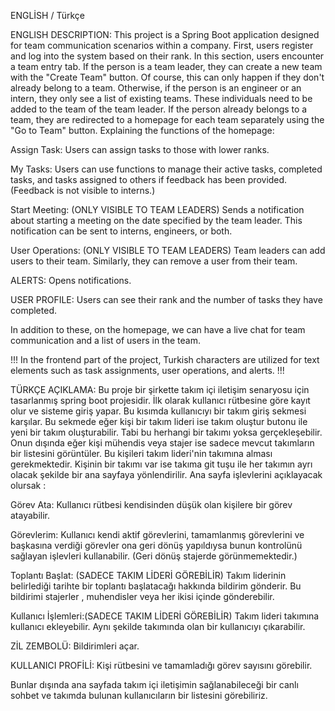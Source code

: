 ENGLİSH / Türkçe


ENGLISH DESCRIPTION:
This project is a Spring Boot application designed for team communication scenarios within a company. First, users register and log into the system based on their rank. In this section, users encounter a team entry tab. If the person is a team leader, they can create a new team with the "Create Team" button. Of course, this can only happen if they don't already belong to a team. Otherwise, if the person is an engineer or an intern, they only see a list of existing teams. These individuals need to be added to the team of the team leader. If the person already belongs to a team, they are redirected to a homepage for each team separately using the "Go to Team" button. Explaining the functions of the homepage:

Assign Task:
Users can assign tasks to those with lower ranks.

My Tasks:
Users can use functions to manage their active tasks, completed tasks, and tasks assigned to others if feedback has been provided. (Feedback is not visible to interns.)

Start Meeting: (ONLY VISIBLE TO TEAM LEADERS)
Sends a notification about starting a meeting on the date specified by the team leader. This notification can be sent to interns, engineers, or both.

User Operations: (ONLY VISIBLE TO TEAM LEADERS)
Team leaders can add users to their team. Similarly, they can remove a user from their team.

ALERTS:
Opens notifications.

USER PROFILE:
Users can see their rank and the number of tasks they have completed.

In addition to these, on the homepage, we can have a live chat for team communication and a list of users in the team.

!!! In the frontend part of the project, Turkish characters are utilized for text elements such as task assignments, user operations, and alerts. !!!


TÜRKÇE AÇIKLAMA:
Bu proje bir şirkette takım içi iletişim senaryosu için tasarlanmış spring boot projesidir. İlk olarak kullanıcı rütbesine göre kayıt olur ve sisteme giriş yapar. Bu kısımda kullanıcıyı bir takım giriş sekmesi karşılar. Bu sekmede eğer kişi bir takım lideri ise takım oluştur butonu ile yeni bir takım oluşturabilir. Tabi bu herhangi bir takımı yoksa gerçekleşebilir. Onun dışında eğer kişi mühendis veya stajer ise sadece mevcut takımların bir listesini görüntüler. Bu kişileri takım lideri'nin takımına alması gerekmektedir. Kişinin bir takımı var ise takıma git tuşu ile her takımın ayrı olacak şekilde bir ana sayfaya yönlendirilir. Ana sayfa işlevlerini açıklayacak olursak :

Görev Ata:
Kullanıcı rütbesi kendisinden düşük olan kişilere bir görev atayabilir.

Görevlerim:
Kullanıcı kendi aktif görevlerini, tamamlanmış görevlerini ve başkasına verdiği görevler ona geri dönüş yapıldıysa bunun kontrolünü sağlayan işlevleri kullanabilir. (Geri dönüş stajerde görünmemektedir.)

Toplantı Başlat: (SADECE TAKIM LİDERİ GÖREBİLİR)
Takım liderinin belirlediği tarihte bir toplantı başlatacağı hakkında bildirim gönderir. Bu bildirimi stajerler , muhendisler veya her ikisi içinde gönderebilir.

Kullanıcı İşlemleri:(SADECE TAKIM LİDERİ GÖREBİLİR)
Takım lideri takımına kullanıcı ekleyebilir. Aynı şekilde takımında olan bir kullanıcıyı çıkarabilir.

ZİL ZEMBOLÜ:
Bildirimleri açar.

KULLANICI PROFİLİ:
Kişi rütbesini ve tamamladığı görev sayısını görebilir.

Bunlar dışında ana sayfada takım içi iletişimin sağlanabileceği bir canlı sohbet ve takımda bulunan kullanıcıların bir listesini görebiliriz.
